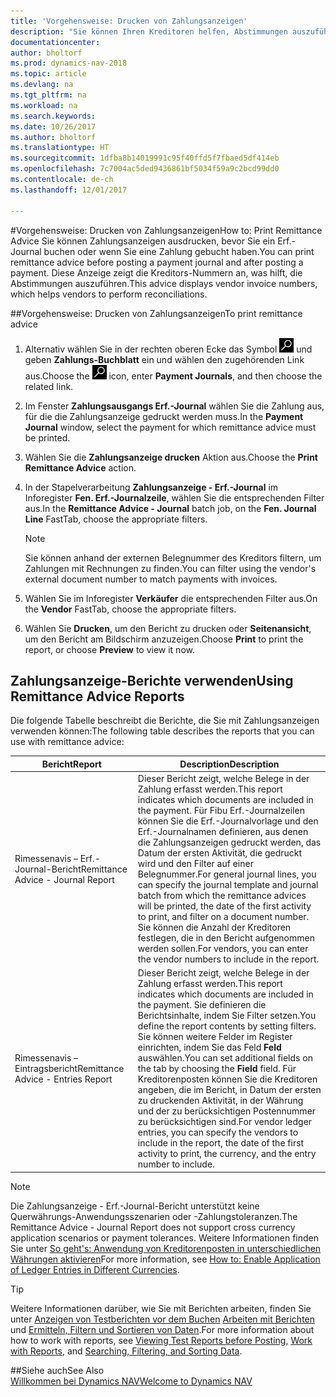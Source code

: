 ```yaml
---
title: 'Vorgehensweise: Drucken von Zahlungsanzeigen'
description: "Sie können Ihren Kreditoren helfen, Abstimmungen auszuführen, indem Sie Zahlungsanzeige ausdrucken, bevor Sie ein Erf.-Journal buchen oder wenn Sie eine Zahlung buchen."
documentationcenter: 
author: bholtorf
ms.prod: dynamics-nav-2018
ms.topic: article
ms.devlang: na
ms.tgt_pltfrm: na
ms.workload: na
ms.search.keywords: 
ms.date: 10/26/2017
ms.author: bholtorf
ms.translationtype: HT
ms.sourcegitcommit: 1dfba8b14019991c95f40ffd5f7fbaed5df414eb
ms.openlocfilehash: 7c7004ac5ded9436861bf5034f59a9c2bcd99dd0
ms.contentlocale: de-ch
ms.lasthandoff: 12/01/2017

---
```


#<a name="how-to-print-remittance-advice"></a><span data-ttu-id="0ddca-103">Vorgehensweise: Drucken von Zahlungsanzeigen</span><span class="sxs-lookup"><span data-stu-id="0ddca-103">How to: Print Remittance Advice</span></span>
<span data-ttu-id="0ddca-104">Sie können Zahlungsanzeigen ausdrucken, bevor Sie ein Erf.-Journal buchen oder wenn Sie eine Zahlung gebucht haben.</span><span class="sxs-lookup"><span data-stu-id="0ddca-104">You can print remittance advice before posting a payment journal and after posting a payment.</span></span> <span data-ttu-id="0ddca-105">Diese Anzeige zeigt die Kreditors-Nummern an, was hilft, die Abstimmungen auszuführen.</span><span class="sxs-lookup"><span data-stu-id="0ddca-105">This advice displays vendor invoice numbers, which helps vendors to perform reconciliations.</span></span>

##<a name="to-print-remittance-advice"></a><span data-ttu-id="0ddca-106">Vorgehensweise: Drucken von Zahlungsanzeigen</span><span class="sxs-lookup"><span data-stu-id="0ddca-106">To print remittance advice</span></span>
1. <span data-ttu-id="0ddca-107">Alternativ wählen Sie in der rechten oberen Ecke das Symbol ![Nach Seite oder Bericht suchen](media/ui-search/search_small.png "Nach Seite oder Bericht suchen") und geben **Zahlungs-Buchblatt** ein und wählen den zugehörenden Link aus.</span><span class="sxs-lookup"><span data-stu-id="0ddca-107">Choose the ![Search for Page or Report](media/ui-search/search_small.png "Search for Page or Report icon") icon, enter **Payment Journals**, and then choose the related link.</span></span>  
2. <span data-ttu-id="0ddca-108">Im Fenster **Zahlungsausgangs Erf.-Journal** wählen Sie die Zahlung aus, für die die Zahlungsanzeige gedruckt werden muss.</span><span class="sxs-lookup"><span data-stu-id="0ddca-108">In the **Payment Journal** window, select the payment for which remittance advice must be printed.</span></span>  
3. <span data-ttu-id="0ddca-109">Wählen Sie die **Zahlungsanzeige drucken** Aktion aus.</span><span class="sxs-lookup"><span data-stu-id="0ddca-109">Choose the **Print Remittance Advice** action.</span></span>  
4. <span data-ttu-id="0ddca-110">In der Stapelverarbeitung **Zahlungsanzeige - Erf.-Journal** im Inforegister **Fen. Erf.-Journalzeile**, wählen Sie die entsprechenden Filter aus.</span><span class="sxs-lookup"><span data-stu-id="0ddca-110">In the **Remittance Advice - Journal** batch job, on the **Fen. Journal Line** FastTab, choose the appropriate filters.</span></span>  
  
    >[!Note]
    > <span data-ttu-id="0ddca-111">Sie können anhand der externen Belegnummer des Kreditors filtern, um Zahlungen mit Rechnungen zu finden.</span><span class="sxs-lookup"><span data-stu-id="0ddca-111">You can filter using the vendor's external document number to match payments with invoices.</span></span>

5. <span data-ttu-id="0ddca-112">Wählen Sie im Inforegister **Verkäufer** die entsprechenden Filter aus.</span><span class="sxs-lookup"><span data-stu-id="0ddca-112">On the **Vendor** FastTab, choose the appropriate filters.</span></span>  
6. <span data-ttu-id="0ddca-113">Wählen Sie **Drucken**, um den Bericht zu drucken oder **Seitenansicht**, um den Bericht am Bildschirm anzuzeigen.</span><span class="sxs-lookup"><span data-stu-id="0ddca-113">Choose **Print** to print the report, or choose **Preview** to view it now.</span></span>  

## <a name="using-remittance-advice-reports"></a><span data-ttu-id="0ddca-114">Zahlungsanzeige-Berichte verwenden</span><span class="sxs-lookup"><span data-stu-id="0ddca-114">Using Remittance Advice Reports</span></span>
<span data-ttu-id="0ddca-115">Die folgende Tabelle beschreibt die Berichte, die Sie mit Zahlungsanzeigen verwenden können:</span><span class="sxs-lookup"><span data-stu-id="0ddca-115">The following table describes the reports that you can use with remittance advice:</span></span>

|<span data-ttu-id="0ddca-116">Bericht</span><span class="sxs-lookup"><span data-stu-id="0ddca-116">Report</span></span>|<span data-ttu-id="0ddca-117">Description</span><span class="sxs-lookup"><span data-stu-id="0ddca-117">Description</span></span>|
|----|----|
|<span data-ttu-id="0ddca-118">Rimessenavis – Erf.-Journal-Bericht</span><span class="sxs-lookup"><span data-stu-id="0ddca-118">Remittance Advice - Journal Report</span></span>|<span data-ttu-id="0ddca-119">Dieser Bericht zeigt, welche Belege in der Zahlung erfasst werden.</span><span class="sxs-lookup"><span data-stu-id="0ddca-119">This report indicates which documents are included in the payment.</span></span> <span data-ttu-id="0ddca-120">Für Fibu Erf.-Journalzeilen können Sie die Erf.-Journalvorlage und den Erf.-Journalnamen definieren, aus denen die Zahlungsanzeigen gedruckt werden, das Datum der ersten Aktivität, die gedruckt wird und den Filter auf einer Belegnummer.</span><span class="sxs-lookup"><span data-stu-id="0ddca-120">For general journal lines, you can specify the journal template and journal batch from which the remittance advices will be printed, the date of the first activity to print, and filter on a document number.</span></span> <span data-ttu-id="0ddca-121">Sie können die Anzahl der Kreditoren festlegen, die in den Bericht aufgenommen werden sollen.</span><span class="sxs-lookup"><span data-stu-id="0ddca-121">For vendors, you can enter the vendor numbers to include in the report.</span></span> |
|<span data-ttu-id="0ddca-122">Rimessenavis – Eintragsbericht</span><span class="sxs-lookup"><span data-stu-id="0ddca-122">Remittance Advice - Entries Report</span></span>| <span data-ttu-id="0ddca-123">Dieser Bericht zeigt, welche Belege in der Zahlung erfasst werden.</span><span class="sxs-lookup"><span data-stu-id="0ddca-123">This report indicates which documents are included in the payment.</span></span> <span data-ttu-id="0ddca-124">Sie definieren die Berichtsinhalte, indem Sie Filter setzen.</span><span class="sxs-lookup"><span data-stu-id="0ddca-124">You define the report contents by setting filters.</span></span> <span data-ttu-id="0ddca-125">Sie können weitere Felder im Register einrichten, indem Sie das Feld **Feld** auswählen.</span><span class="sxs-lookup"><span data-stu-id="0ddca-125">You can set additional fields on the tab by choosing the **Field** field.</span></span> <span data-ttu-id="0ddca-126">Für Kreditorenposten können Sie die Kreditoren angeben, die im Bericht, in Datum der ersten zu druckenden Aktivität, in der Währung und der zu berücksichtigen Postennummer zu berücksichtigen sind.</span><span class="sxs-lookup"><span data-stu-id="0ddca-126">For vendor ledger entries, you can specify the vendors to include in the report, the date of the first activity to print, the currency, and the entry number to include.</span></span> |

> [!Note]
> <span data-ttu-id="0ddca-127">Die Zahlungsanzeige - Erf.-Journal-Bericht unterstützt keine Querwährungs-Anwendungsszenarien oder -Zahlungstoleranzen.</span><span class="sxs-lookup"><span data-stu-id="0ddca-127">The Remittance Advice - Journal Report does not support cross currency application scenarios or payment tolerances.</span></span> <span data-ttu-id="0ddca-128">Weitere Informationen finden Sie unter [So geht's: Anwendung von Kreditorenposten in unterschiedlichen Währungen aktivieren](finance-how-enable-application-ledger-entries-different-currencies.md)</span><span class="sxs-lookup"><span data-stu-id="0ddca-128">For more information, see [How to: Enable Application of Ledger Entries in Different Currencies](finance-how-enable-application-ledger-entries-different-currencies.md).</span></span>

> [!Tip]
> <span data-ttu-id="0ddca-129">Weitere Informationen darüber, wie Sie mit Berichten arbeiten, finden Sie unter [Anzeigen von Testberichten vor dem Buchen](ui-how-view-test-reports-posting.md) [Arbeiten mit Berichten](ui-work-report.md) und [Ermitteln, Filtern und Sortieren von Daten](ui-enter-criteria-filters.md).</span><span class="sxs-lookup"><span data-stu-id="0ddca-129">For more information about how to work with reports, see [Viewing Test Reports before Posting](ui-how-view-test-reports-posting.md), [Work with Reports](ui-work-report.md), and [Searching, Filtering, and Sorting Data](ui-enter-criteria-filters.md).</span></span>

##<a name="see-also"></a><span data-ttu-id="0ddca-130">Siehe auch</span><span class="sxs-lookup"><span data-stu-id="0ddca-130">See Also</span></span>  
[<span data-ttu-id="0ddca-131">Willkommen bei Dynamics NAV</span><span class="sxs-lookup"><span data-stu-id="0ddca-131">Welcome to Dynamics NAV</span></span>](across-get-started.md)
